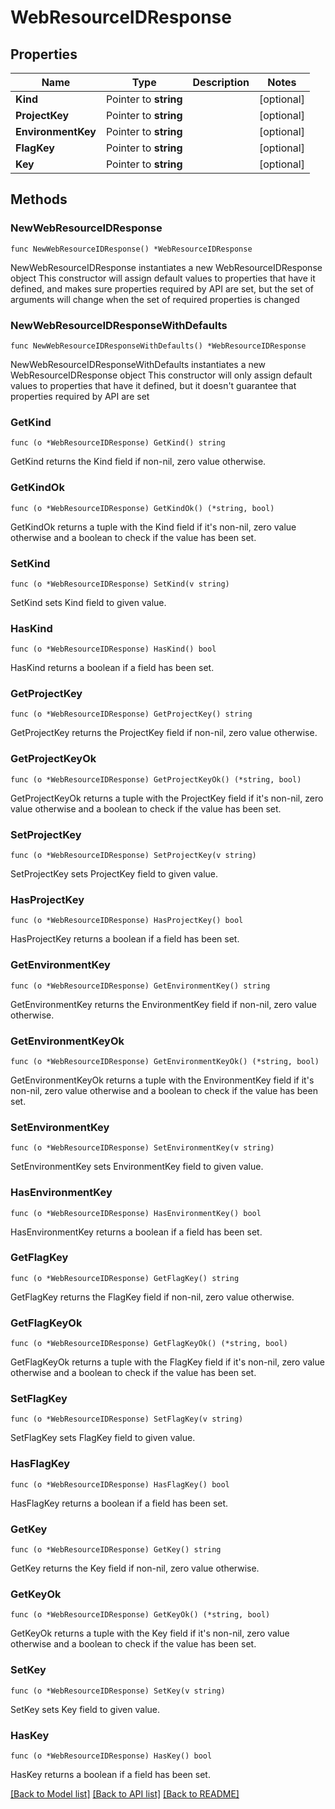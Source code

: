 # WebResourceIDResponse

## Properties

Name | Type | Description | Notes
------------ | ------------- | ------------- | -------------
**Kind** | Pointer to **string** |  | [optional] 
**ProjectKey** | Pointer to **string** |  | [optional] 
**EnvironmentKey** | Pointer to **string** |  | [optional] 
**FlagKey** | Pointer to **string** |  | [optional] 
**Key** | Pointer to **string** |  | [optional] 

## Methods

### NewWebResourceIDResponse

`func NewWebResourceIDResponse() *WebResourceIDResponse`

NewWebResourceIDResponse instantiates a new WebResourceIDResponse object
This constructor will assign default values to properties that have it defined,
and makes sure properties required by API are set, but the set of arguments
will change when the set of required properties is changed

### NewWebResourceIDResponseWithDefaults

`func NewWebResourceIDResponseWithDefaults() *WebResourceIDResponse`

NewWebResourceIDResponseWithDefaults instantiates a new WebResourceIDResponse object
This constructor will only assign default values to properties that have it defined,
but it doesn't guarantee that properties required by API are set

### GetKind

`func (o *WebResourceIDResponse) GetKind() string`

GetKind returns the Kind field if non-nil, zero value otherwise.

### GetKindOk

`func (o *WebResourceIDResponse) GetKindOk() (*string, bool)`

GetKindOk returns a tuple with the Kind field if it's non-nil, zero value otherwise
and a boolean to check if the value has been set.

### SetKind

`func (o *WebResourceIDResponse) SetKind(v string)`

SetKind sets Kind field to given value.

### HasKind

`func (o *WebResourceIDResponse) HasKind() bool`

HasKind returns a boolean if a field has been set.

### GetProjectKey

`func (o *WebResourceIDResponse) GetProjectKey() string`

GetProjectKey returns the ProjectKey field if non-nil, zero value otherwise.

### GetProjectKeyOk

`func (o *WebResourceIDResponse) GetProjectKeyOk() (*string, bool)`

GetProjectKeyOk returns a tuple with the ProjectKey field if it's non-nil, zero value otherwise
and a boolean to check if the value has been set.

### SetProjectKey

`func (o *WebResourceIDResponse) SetProjectKey(v string)`

SetProjectKey sets ProjectKey field to given value.

### HasProjectKey

`func (o *WebResourceIDResponse) HasProjectKey() bool`

HasProjectKey returns a boolean if a field has been set.

### GetEnvironmentKey

`func (o *WebResourceIDResponse) GetEnvironmentKey() string`

GetEnvironmentKey returns the EnvironmentKey field if non-nil, zero value otherwise.

### GetEnvironmentKeyOk

`func (o *WebResourceIDResponse) GetEnvironmentKeyOk() (*string, bool)`

GetEnvironmentKeyOk returns a tuple with the EnvironmentKey field if it's non-nil, zero value otherwise
and a boolean to check if the value has been set.

### SetEnvironmentKey

`func (o *WebResourceIDResponse) SetEnvironmentKey(v string)`

SetEnvironmentKey sets EnvironmentKey field to given value.

### HasEnvironmentKey

`func (o *WebResourceIDResponse) HasEnvironmentKey() bool`

HasEnvironmentKey returns a boolean if a field has been set.

### GetFlagKey

`func (o *WebResourceIDResponse) GetFlagKey() string`

GetFlagKey returns the FlagKey field if non-nil, zero value otherwise.

### GetFlagKeyOk

`func (o *WebResourceIDResponse) GetFlagKeyOk() (*string, bool)`

GetFlagKeyOk returns a tuple with the FlagKey field if it's non-nil, zero value otherwise
and a boolean to check if the value has been set.

### SetFlagKey

`func (o *WebResourceIDResponse) SetFlagKey(v string)`

SetFlagKey sets FlagKey field to given value.

### HasFlagKey

`func (o *WebResourceIDResponse) HasFlagKey() bool`

HasFlagKey returns a boolean if a field has been set.

### GetKey

`func (o *WebResourceIDResponse) GetKey() string`

GetKey returns the Key field if non-nil, zero value otherwise.

### GetKeyOk

`func (o *WebResourceIDResponse) GetKeyOk() (*string, bool)`

GetKeyOk returns a tuple with the Key field if it's non-nil, zero value otherwise
and a boolean to check if the value has been set.

### SetKey

`func (o *WebResourceIDResponse) SetKey(v string)`

SetKey sets Key field to given value.

### HasKey

`func (o *WebResourceIDResponse) HasKey() bool`

HasKey returns a boolean if a field has been set.


[[Back to Model list]](../README.md#documentation-for-models) [[Back to API list]](../README.md#documentation-for-api-endpoints) [[Back to README]](../README.md)


